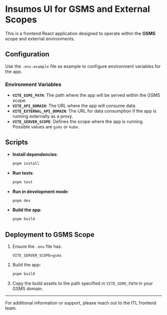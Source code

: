 # Insumos UI for GSMS and External Scopes

This is a frontend React application designed to operate within the **GSMS** scope and external environments.

## Configuration

Use the `.env.example` file as example to configure environment variables for the app.

### Environment Variables

- **`VITE_GSMS_PATH`**: The path where the app will be served within the GSMS scope.
- **`VITE_API_DOMAIN`**: The URL where the app will consume data.
- **`VITE_EXTERNAL_API_DOMAIN`**: The URL for data consumption if the app is running externally as a proxy.
- **`VITE_SERVER_SCOPE`**: Defines the scope where the app is running. Possible values are `gsms` or `kube`.

## Scripts

- **Install dependencies**:

  ```bash
  pnpm install
  ```

- **Run tests**:

  ```bash
  pnpm test
  ```

- **Run in development mode**:

  ```bash
  pnpm dev
  ```

- **Build the app**:
  ```bash
  pnpm build
  ```

## Deployment to GSMS Scope

1. Ensure the `.env` file has:
   ```env
   VITE_SERVER_SCOPE=gsms
   ```
2. Build the app:
   ```bash
   pnpm build
   ```
3. Copy the build assets to the path specified in `VITE_GSMS_PATH` in your GSMS domain.

---

For additional information or support, please reach out to the ITL frontend team.
